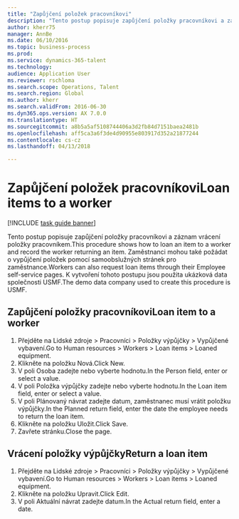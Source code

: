 ```yaml
--- 
title: "Zapůjčení položek pracovníkovi"
description: "Tento postup popisuje zapůjčení položky pracovníkovi a záznam vrácení položky pracovníkem."
author: kherr75
manager: AnnBe
ms.date: 06/10/2016
ms.topic: business-process
ms.prod: 
ms.service: dynamics-365-talent
ms.technology: 
audience: Application User
ms.reviewer: rschloma
ms.search.scope: Operations, Talent
ms.search.region: Global
ms.author: kherr
ms.search.validFrom: 2016-06-30
ms.dyn365.ops.version: AX 7.0.0
ms.translationtype: HT
ms.sourcegitcommit: a8b5a5af5108744406a3d2fb84d7151baea2481b
ms.openlocfilehash: aff5ca3a6f3de4d90955e803917d352a21877244
ms.contentlocale: cs-cz
ms.lasthandoff: 04/13/2018

---
```

# <a name="loan-items-to-a-worker"></a><span data-ttu-id="0f740-103">Zapůjčení položek pracovníkovi</span><span class="sxs-lookup"><span data-stu-id="0f740-103">Loan items to a worker</span></span>

[!INCLUDE [task guide banner](../../includes/task-guide-banner.md)]

<span data-ttu-id="0f740-104">Tento postup popisuje zapůjčení položky pracovníkovi a záznam vrácení položky pracovníkem.</span><span class="sxs-lookup"><span data-stu-id="0f740-104">This procedure shows how to loan an item to a worker and record the worker returning an item.</span></span> <span data-ttu-id="0f740-105">Zaměstnanci mohou také požádat o vypůjčení položek pomocí samoobslužných stránek pro zaměstnance.</span><span class="sxs-lookup"><span data-stu-id="0f740-105">Workers can also request loan items through their Employee self-service pages.</span></span> <span data-ttu-id="0f740-106">K vytvoření tohoto postupu jsou použita ukázková data společnosti USMF.</span><span class="sxs-lookup"><span data-stu-id="0f740-106">The demo data company used to create this procedure is USMF.</span></span>


## <a name="loan-item-to-a-worker"></a><span data-ttu-id="0f740-107">Zapůjčení položky pracovníkovi</span><span class="sxs-lookup"><span data-stu-id="0f740-107">Loan item to a worker</span></span>
1. <span data-ttu-id="0f740-108">Přejděte na Lidské zdroje > Pracovníci > Položky výpůjčky > Vypůjčené vybavení.</span><span class="sxs-lookup"><span data-stu-id="0f740-108">Go to Human resources > Workers > Loan items > Loaned equipment.</span></span>
2. <span data-ttu-id="0f740-109">Klikněte na položku Nová.</span><span class="sxs-lookup"><span data-stu-id="0f740-109">Click New.</span></span>
3. <span data-ttu-id="0f740-110">V poli Osoba zadejte nebo vyberte hodnotu.</span><span class="sxs-lookup"><span data-stu-id="0f740-110">In the Person field, enter or select a value.</span></span>
4. <span data-ttu-id="0f740-111">V poli Položka výpůjčky zadejte nebo vyberte hodnotu.</span><span class="sxs-lookup"><span data-stu-id="0f740-111">In the Loan item field, enter or select a value.</span></span>
5. <span data-ttu-id="0f740-112">V poli Plánovaný návrat zadejte datum, zaměstnanec musí vrátit položku výpůjčky.</span><span class="sxs-lookup"><span data-stu-id="0f740-112">In the Planned return field, enter the date the employee needs to return the loan item.</span></span>
6. <span data-ttu-id="0f740-113">Klikněte na položku Uložit.</span><span class="sxs-lookup"><span data-stu-id="0f740-113">Click Save.</span></span>
7. <span data-ttu-id="0f740-114">Zavřete stránku.</span><span class="sxs-lookup"><span data-stu-id="0f740-114">Close the page.</span></span>

## <a name="return-a-loan-item"></a><span data-ttu-id="0f740-115">Vrácení položky výpůjčky</span><span class="sxs-lookup"><span data-stu-id="0f740-115">Return a loan item</span></span>
1. <span data-ttu-id="0f740-116">Přejděte na Lidské zdroje > Pracovníci > Položky výpůjčky > Vypůjčené vybavení.</span><span class="sxs-lookup"><span data-stu-id="0f740-116">Go to Human resources > Workers > Loan items > Loaned equipment.</span></span>
2. <span data-ttu-id="0f740-117">Klikněte na položku Upravit.</span><span class="sxs-lookup"><span data-stu-id="0f740-117">Click Edit.</span></span>
3. <span data-ttu-id="0f740-118">V poli Aktuální návrat zadejte datum.</span><span class="sxs-lookup"><span data-stu-id="0f740-118">In the Actual return field, enter a date.</span></span>



